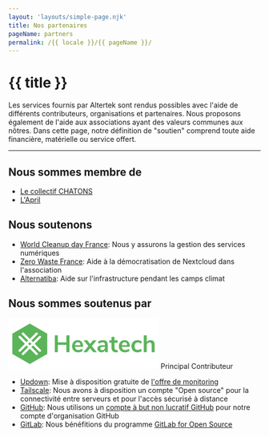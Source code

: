 ```yaml
---
layout: 'layouts/simple-page.njk'
title: Nos partenaires
pageName: partners
permalink: /{{ locale }}/{{ pageName }}/
---
```


<h1 class="section-title"> {{ title }}</h1>

<p class="lead-text">Les services fournis par Altertek sont rendus possibles avec l'aide de différents contributeurs, organisations et partenaires.
Nous proposons également de l'aide aux associations ayant des valeurs communes aux nôtres.
Dans cette page, notre définition de "soutien" comprend toute aide financière, matérielle ou service offert.</p>

<hr/>

## Nous sommes membre de
- [Le collectif CHATONS](https://www.chatons.org/)
- [L'April](https://www.april.org/)

## Nous soutenons
- [World Cleanup day France](https://www.worldcleanupday.fr): Nous y assurons la gestion des services numériques
- [Zero Waste France](https://www.zerowastefrance.org): Aide à la démocratisation de Nextcloud dans l'association
- [Alternatiba](https://alternatiba.eu): Aide sur l'infrastructure pendant les camps climat

## Nous sommes soutenus par
[<img src="../../assets/images/references/hexatech.svg" height="100">](https://hexatech.eu)
Principal Contributeur  
  
- [Updown](https://updown.io): Mise à disposition gratuite de [l'offre de monitoring](https://updown.io/#pricing)
- [Tailscale](https://tailscale.com): Nous avons à disposition un compte "Open source" pour la connectivité entre serveurs et pour l'accès sécurisé à distance
- [GitHub](https://github.com): Nous utilisons un [compte à but non lucratif GitHub](https://github.com/nonprofit) pour notre compte d'organisation GitHub
- [GitLab](https://gitlab.com): Nous bénéfitions du programme [GitLab for Open Source](https://about.gitlab.com/solutions/open-source/)